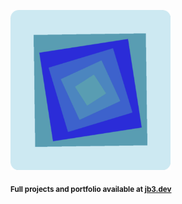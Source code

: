 <a href="https://github.com/jb3/fractal"><img width="256px" src="fractal-20251101-233853.png"/></a>

<sub>**Full projects and portfolio available at [jb3.dev](https://jb3.dev/)**</sub>
